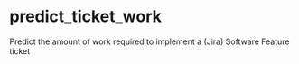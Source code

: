 # predict_ticket_work
Predict the amount of work required to implement a (Jira) Software Feature ticket
